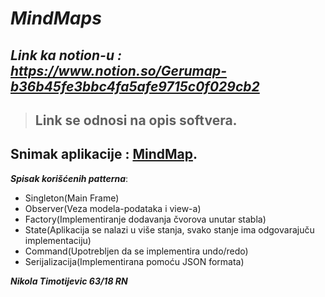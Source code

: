 
# ***MindMaps***



## ***Link ka notion-u : https://www.notion.so/Gerumap-b36b45fe3bbc4fa5afe9715c0f029cb2***
> ## **Link se odnosi na opis softvera.**






## **Snimak aplikacije** : [MindMap](https://user-images.githubusercontent.com/72966266/236627818-4b7ed6dd-9468-4bdb-8cce-aa258ba4e90f.mp4).

***Spisak korišćenih patterna***:
+ Singleton(Main Frame)
+ Observer(Veza modela-podataka i view-a)
+ Factory(Implementiranje dodavanja čvorova unutar stabla)
+ State(Aplikacija se nalazi u više stanja, svako stanje ima odgovarajuču implementaciju)
+ Command(Upotrebljen da se implementira undo/redo)
+ Serijalizacija(Implementirana pomoću JSON formata)

***Nikola Timotijevic 63/18 RN***
